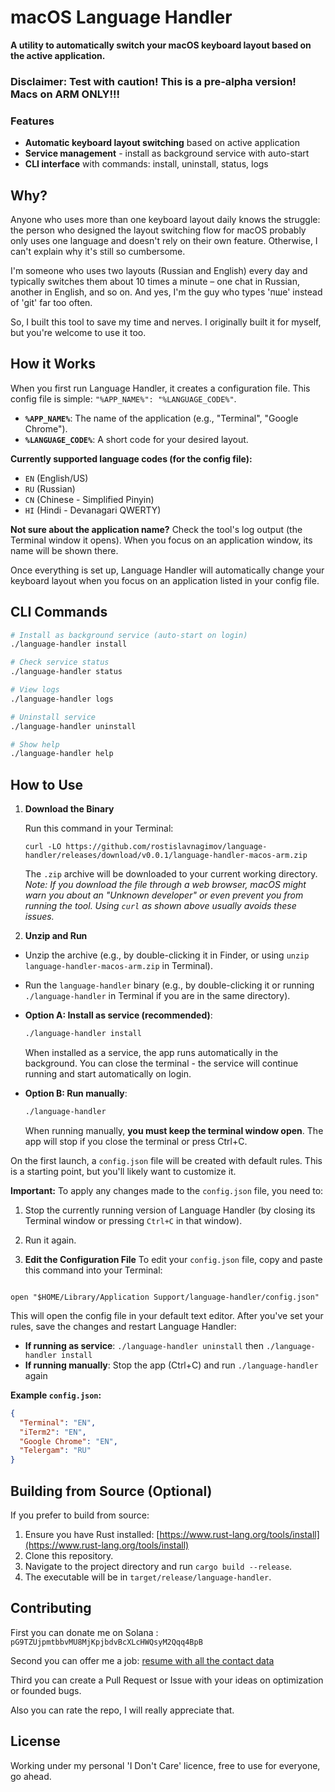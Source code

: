 # macOS Language Handler

**A utility to automatically switch your macOS keyboard layout based on the active application.**

### Disclaimer: Test with caution! This is a pre-alpha version! Macs on ARM ONLY!!!

### Features

- **Automatic keyboard layout switching** based on active application
- **Service management** - install as background service with auto-start
- **CLI interface** with commands: install, uninstall, status, logs

## Why?

Anyone who uses more than one keyboard layout daily knows the struggle: the person who designed the layout switching flow for macOS probably only uses one language and doesn't rely on their own feature. Otherwise, I can't explain why it's still so cumbersome.

I'm someone who uses two layouts (Russian and English) every day and typically switches them about 10 times a minute – one chat in Russian, another in English, and so on. And yes, I'm the guy who types 'пше' instead of 'git' far too often.

So, I built this tool to save my time and nerves. I originally built it for myself, but you're welcome to use it too.

## How it Works

When you first run Language Handler, it creates a configuration file. This config file is simple: `"%APP_NAME%": "%LANGUAGE_CODE%"`.

- **`%APP_NAME%`**: The name of the application (e.g., "Terminal", "Google Chrome").
- **`%LANGUAGE_CODE%`**: A short code for your desired layout.

**Currently supported language codes (for the config file):**

- `EN` (English/US)
- `RU` (Russian)
- `CN` (Chinese - Simplified Pinyin)
- `HI` (Hindi - Devanagari QWERTY)

**Not sure about the application name?** Check the tool's log output (the Terminal window it opens). When you focus on an application window, its name will be shown there.

Once everything is set up, Language Handler will automatically change your keyboard layout when you focus on an application listed in your config file.

## CLI Commands

```bash
# Install as background service (auto-start on login)
./language-handler install

# Check service status
./language-handler status

# View logs
./language-handler logs

# Uninstall service
./language-handler uninstall

# Show help
./language-handler help
```

## How to Use

1.  **Download the Binary**

    Run this command in your Terminal:

    ```
    curl -LO https://github.com/rostislavnagimov/language-handler/releases/download/v0.0.1/language-handler-macos-arm.zip
    ```

    The `.zip` archive will be downloaded to your current working directory.
    _Note: If you download the file through a web browser, macOS might warn you about an "Unknown developer" or even prevent you from running the tool. Using `curl` as shown above usually avoids these issues._

2.  **Unzip and Run**

- Unzip the archive (e.g., by double-clicking it in Finder, or using `unzip language-handler-macos-arm.zip` in Terminal).

- Run the `language-handler` binary (e.g., by double-clicking it or running `./language-handler` in Terminal if you are in the same directory).

- **Option A: Install as service (recommended)**:

  ```bash
  ./language-handler install
  ```

  When installed as a service, the app runs automatically in the background. You can close the terminal - the service will continue running and start automatically on login.

- **Option B: Run manually**:

  ```bash
  ./language-handler
  ```

  When running manually, **you must keep the terminal window open**. The app will stop if you close the terminal or press Ctrl+C.

On the first launch, a `config.json` file will be created with default rules. This is a starting point, but you'll likely want to customize it.

**Important:** To apply any changes made to the `config.json` file, you need to:

1.  Stop the currently running version of Language Handler (by closing its Terminal window or pressing `Ctrl+C` in that window).
2.  Run it again.

3.  **Edit the Configuration File**
    To edit your `config.json` file, copy and paste this command into your Terminal:

```

open "$HOME/Library/Application Support/language-handler/config.json"

```

This will open the config file in your default text editor. After you've set your rules, save the changes and restart Language Handler:

- **If running as service**: `./language-handler uninstall` then `./language-handler install`
- **If running manually**: Stop the app (Ctrl+C) and run `./language-handler` again

**Example `config.json`:**

```json
{
  "Terminal": "EN",
  "iTerm2": "EN",
  "Google Chrome": "EN",
  "Telergam": "RU"
}
```

## Building from Source (Optional)

If you prefer to build from source:

1.  Ensure you have Rust installed: [https://www.rust-lang.org/tools/install](https://www.rust-lang.org/tools/install)
2.  Clone this repository.
3.  Navigate to the project directory and run `cargo build --release`.
4.  The executable will be in `target/release/language-handler`.

## Contributing

First you can donate me on Solana : `pG9TZUjpmtbbvMU8MjKpjbdvBcXLcHWQsyM2Qqq4BpB`

Second you can offer me a job: [resume with all the contact data](https://drive.google.com/file/d/1o8lOwgBqpbccm-I-g5rkBLs4DM9qTqD7/view)

Third you can create a Pull Request or Issue with your ideas on optimization or founded bugs.

Also you can rate the repo, I will really appreciate that.

## License

Working under my personal 'I Don't Care' licence, free to use for everyone, go ahead.
